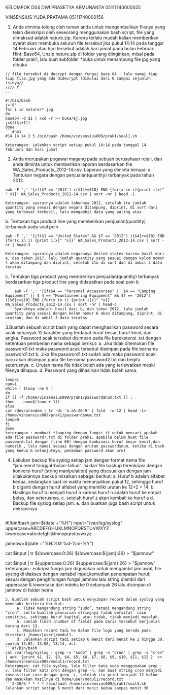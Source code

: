 
KELOMPOK D04
DWI PRASETYA ARMUNANTA 05111740000025

VINSENSIUS YUDA PRATAMA 05111740000156

1. Anda diminta tolong oleh teman anda untuk mengembalikan filenya yang telah dienkripsi oleh seseorang menggunakan bash script, file yang dimaksud adalah nature.zip. Karena terlalu mudah kalian memberikan syarat akan membuka seluruh file tersebut jika pukul 14:14 pada tanggal 14 Februari atau hari tersebut adalah hari jumat pada bulan Februari.
Hint: Base64, 
Unzip nature.zip di folder yang diinginkan, misal pada folder prak1, lalu buat subfolder *buka untuk menampung file jpg yang dibuka

```
// file tersebut di decrypt dengan fungsi base 64 | lalu namai tiap tiap file.jpg yang ada didecrypt (dimulai dari 0 sampai sejumlah isinya//
//// f
...

#!/bin/bash
j='0'
for i in nature/*.jpg 
do
base64 -d $i | xxd -r >> buka/$j.jpg
j=$(($j+1))
done
```#no1
#14 14 14 2 5 /bin/bash /home/vinsensius009/prak1/soal1.sh
 
Keterangan: jalankan script setiap pukul 14:14 pada tanggal 14 februari dan hari jumat
```

   
2. Anda merupakan pegawai magang pada sebuah perusahaan retail, dan anda diminta untuk memberikan laporan berdasarkan file WA_Sales_Products_2012-14.csv. Laporan yang diminta berupa:
        a. Tentukan negara dengan penjualan(quantity) terbanyak pada tahun 2012.
```
awk -F ',' '{if($7 == '2012') i[$1]+=$10} END {for(x in i){print i[x]" " x}}' WA_Sales_Products_2012-14.csv | sort -nr | head -1

Keterangan: syaratnya adalah tahunnya 2012, setelah itu jumlah quantity yang sesuai dengan negara ditampung, diprint, di sort dari yang terbesar terkecil, lalu mengambil data yang paling atas
```

   b. Tentukan tiga product line yang memberikan penjualan(quantity) terbanyak pada soal poin 
   ```
awk -F ',' '{if($1 == "United States" && $7 == '2012') i[$4]+=$10} END {for(x in i) {print i[x]" "x}}' WA_Sales_Products_2012-14.csv | sort -nr | head-3

Keterangan: syaratnya adalah negaranya United states karena hasil dari a, dan tahun 2017, lalu jumlah quantity yang sesuai dengan kolom nomor 4 akan ditampung dan diprint, setelah itu di sort dan di ambil 3 data teratas
   ```
   c. Tentukan tiga product yang memberikan penjualan(quantity) terbanyak berdasarkan tiga product line yang didapatkan pada soal poin b
   
```
    awk -F ',' '{if($4 == "Personal Accessories" || $4 == "Camping Equipment" || $ 4 == "Mountaineering Equipment" && $7 == '2012') i[$6]+=$10} END {for(x in i) {print i[x]" "x}}' WA_Sales_Products_2012-14.csv | sort -nr | head-3
    Syaratnya adalah: hasil dari b, dan tahun 2012, lalu jumlah quantity yang sesuai dengan kolom nomor 6 akan ditampung, diprint, di urutkan, dan di ambil 3 data teratas
```
   3.Buatlah sebuah script bash yang dapat menghasilkan password secara acak sebanyak 12 karakter yang terdapat huruf besar,   huruf kecil, dan angka. Password acak tersebut disimpan pada file berekstensi .txt dengan ketentuan pemberian nama sebagai berikut:
        a. Jika tidak ditemukan file password1.txt maka password acak tersebut disimpan pada file bernama password1.txt
        b. Jika file password1.txt sudah ada maka password acak baru akan disimpan pada file bernama password2.txt dan begitu           seterusnya.
        c. Urutan nama file tidak boleh ada yang terlewatkan meski filenya dihapus.
        d. Password yang dihasilkan tidak boleh sama.

  
```#!/bin/bash
loop=1
num=1
while [ $loop -ne 0 ]
do
if [[ -f /home/vinsensius009/prak1/password$num.txt ]] ;
then    num=$((num + 1))
else
cat /dev/urandom | tr -dc 'a-zA-Z0-9' | fold  -w 12 | head -1> /home/vinsensius009/prak1/password$num.txt
loop=0
fi
done
keterangan : membuat *looping dengan fungsi if untuk mencari apakah ada file password?.txt di folder prak1, apabila belum buat file password.txt dengan (line 60) dengan kombinasi huruf besar kecil,dan numerik , lalu namai sesuai dengan urutan password$num, ketika di bash yang kedua & selanjutnya, penamaan password akan urut
```
4. Lakukan backup file syslog setiap jam dengan format nama file “jam:menit tanggal-bulan-tahun”. Isi dari file backup terenkripsi dengan konversi huruf (string manipulation) yang disesuaikan dengan jam dilakukannya backup misalkan sebagai berikut:
        a. Huruf b adalah alfabet kedua, sedangkan saat ini waktu menunjukkan pukul 12, sehingga huruf b diganti dengan huruf alfabet yang memiliki urutan ke 12+2 = 14.
        b. Hasilnya huruf b menjadi huruf n karena huruf n adalah huruf ke empat belas, dan seterusnya. 
        c. setelah huruf z akan kembali ke huruf a
        d. Backup file syslog setiap jam.
        e. dan buatkan juga bash script untuk dekripsinya.
   ```
#!/bin/bash
jam=$(date +"%H")
input="/var/log/syslog"
uppercase=ABCDEFGHIJKLMNOPQRSTUVWXYZ
lowercase=abcdefghijklmnopqrstuvwxyz

jamnow=$(date +"%H:%M %d-%m-%Y")

cat $input | tr ${lowercase:0:26} ${lowercase:${jam}:26} > "$jamnow"

cat $input | tr ${uppercase:0:26} ${uppercase:${jam}:26} > "$jamnow"
keterangan : enkripsi
fungsi jam digunakan untuk mengambil jam awal, file syslog di diakses dengan variabel input,kemudian penempatan huruf, sesuai dengan penghitungan fungsi jamnow lalu string diambil dari uppercase & lowercase  dari indeks ke 0 sebanyak 26 lalu disimpan di jamnow di folder home
   ```
5. Buatlah sebuah script bash untuk menyimpan record dalam syslog yang memenuhi kriteria berikut:
        a. Tidak mengandung string “sudo”, tetapi mengandung string “cron”, serta buatlah pencarian stringnya tidak bersifat  case sensitive, sehingga huruf kapital atau tidak, tidak menjadi masalah.
        b. Jumlah field (number of field) pada baris tersebut berjumlah kurang dari 13.
        c. Masukkan record tadi ke dalam file logs yang berada pada direktori /home/[user]/modul1.
        d. Jalankan script tadi setiap 6 menit dari menit ke 2 hingga 30, contoh 13:02, 13:08, 13:14, dst.
```#!/bin/bash
cat /var/log/syslog | grep -v "sudo" | grep -n "cron" | grep -i "cron" | awk '{print $1, $2, $3, $4, $5, $6, $7, $8, $9, $10, $11, $12 }' >> /home/vinsensius009/modul1/record.txt
Keterangan: cat file syslog, lalu filter kata sudo menggunakan grep -v, lalu filter kata cron dengan grep -n, dan buat string cron menjadi insensitive case dengan grep -i, setelah itu print menjadi 12 kolom dan masukkan hasilnya di home/user/modul1/record.txt
```2-30/6 * * * * /bin/bash /home/vinsensius009/prak1/soal5.sh
Jalankan script setiap 6 menit dari menit kedua sampai menit 30
